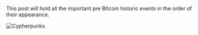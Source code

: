 
This post will hold all the important pre Bitcoin historic events in the order of their appearance.

![Cypherpunks](https://atomic.video/satoshi/cypherpunksss_1024x1024_neeewest.jpg)

